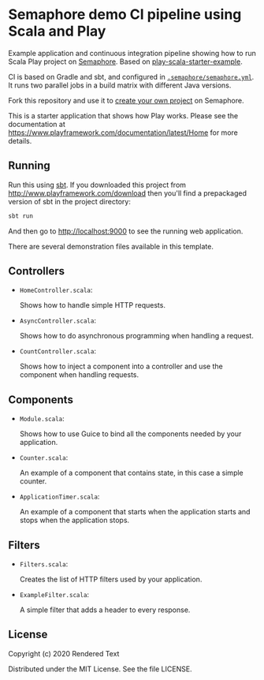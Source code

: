 # Semaphore demo CI pipeline using Scala and Play

Example application and continuous integration pipeline showing how to run
Scala Play project on [Semaphore][semaphore].
Based on [play-scala-starter-example][starter-repo].

CI is based on Gradle and sbt, and configured in
[`.semaphore/semaphore.yml`](./.semaphore/semaphore.yml).
It runs two parallel jobs in a build matrix with different Java versions.

Fork this repository and use it to [create your own project][create-project] on
Semaphore.

This is a starter application that shows how Play works.  Please see the documentation at <https://www.playframework.com/documentation/latest/Home> for more details.

## Running

Run this using [sbt](http://www.scala-sbt.org/).  If you downloaded this project from <http://www.playframework.com/download> then you'll find a prepackaged version of sbt in the project directory:

```bash
sbt run
```

And then go to <http://localhost:9000> to see the running web application.

There are several demonstration files available in this template.

## Controllers

- `HomeController.scala`:

  Shows how to handle simple HTTP requests.

- `AsyncController.scala`:

  Shows how to do asynchronous programming when handling a request.

- `CountController.scala`:

  Shows how to inject a component into a controller and use the component when
  handling requests.

## Components

- `Module.scala`:

  Shows how to use Guice to bind all the components needed by your application.

- `Counter.scala`:

  An example of a component that contains state, in this case a simple counter.

- `ApplicationTimer.scala`:

  An example of a component that starts when the application starts and stops
  when the application stops.

## Filters

- `Filters.scala`:

  Creates the list of HTTP filters used by your application.

- `ExampleFilter.scala`:

  A simple filter that adds a header to every response.

[semaphore]: https://semaphoreci.com
[create-project]: https://docs.semaphoreci.com/article/63-your-first-project
[starter-repo]: https://github.com/playframework/play-scala-starter-example

## License

Copyright (c) 2020 Rendered Text

Distributed under the MIT License. See the file LICENSE.
